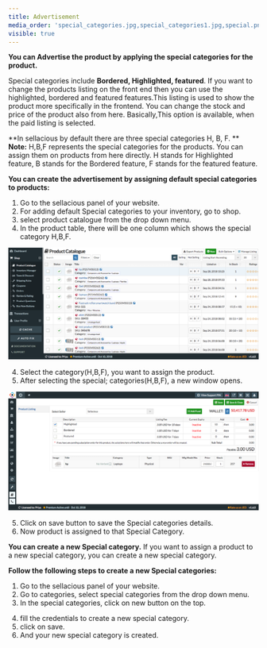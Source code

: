 ```yaml
---
title: Advertisement
media_order: 'special_categories.jpg,special_categories1.jpg,special.png,special1.png'
visible: true
---
```


**You can Advertise the product by applying the special categories for the product.**

Special categories include **Bordered, Highlighted, featured**. If you want to change the products listing on the front end then you can use the highlighted, bordered and featured features.This listing is used to show the product more specifically in the frontend. You can change the stock and price of the product also from here. Basically,This option is available, when the paid listing is selected.

**In sellacious by default there are three special categories H, B, F.
**
**Note:** H,B,F represents the special categories for the products. You can assign them on products from here directly.
H stands for Highlighted feature, B stands for the Bordered feature, F stands for the featured feature.

**You can create the advertisement by assigning default special categories to products:**

1. Go to the sellacious panel of your website.
2. For adding default Special categories to your inventory, go to shop.
3. select product catalogue from the drop down menu.
4. In the product table, there will be one column which shows the special category H,B,F.

![](special.png)

4. Select the category(H,B,F), you want to assign the product.
5. After selecting the special; categories(H,B,F), a new window opens.

![](special1.png)

5. Click on save button to save the Special categories details.
6. Now product is assigned to that Special Category.

**You can create a new Special category.**
If you want to assign a product to a new special category, you can create a new special category.

**Follow the following steps to create a new Special categories:**

1. Go to the sellacious panel of your website.
2. Go to categories, select special categories from the drop down menu.
3. In the special categories, click on new button on the top.

[](special_categories.jpg)

4. fill the credentials to create a new special category.
5. click on save.
6. And your new special category is created.





